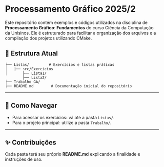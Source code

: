 # Processamento Gráfico 2025/2

Este repositório contém exemplos e códigos utilizados na disciplina de 
**Processamento Gráfico: Fundamentos** 
do curso Ciência da Computação da Unisinos. Ele é estruturado para facilitar a organização dos arquivos e a compilação dos projetos utilizando CMake.


## 📁 Estrutura Atual

```
├── Listas/         # Exercícios e listas práticas
│   ├── src/Exercicios
│       ├── Lista1/
        ├── Lista2/
├── Trabalho GA/
├── README.md        # Documentação inicial do repositório
```

---

## 🚀 Como Navegar

* Para acessar os exercícios: vá até a pasta `Listas/`.
* Para o projeto principal: utilize a pasta `Trabalho/`.

---

## ✨ Contribuições

Cada pasta terá seu próprio **README.md** explicando a finalidade e instruções de uso.
